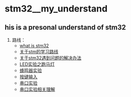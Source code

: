 # stm32__my_understand
## his is a presonal understand of stm32
1. 路线：
    - [what is stm32](https://github.com/littleBLACKsir/stm32__my_understand/blob/master/what%20is%20stm32.md)
    - [关于stm的学习路线](https://github.com/littleBLACKsir/stm32__my_understand/blob/master/%E5%85%B3%E4%BA%8Estm32%E7%9A%84%E5%AD%A6%E4%B9%A0%E8%B7%AF%E7%BA%BF%E5%8F%8A%E8%A7%84%E5%88%92.md)
    - [关于stm32遇到问题的解决办法](https://github.com/littleBLACKsir/stm32__my_understand/blob/master/%E5%85%B3%E4%BA%8Estm32%E9%97%AE%E9%A2%98%E8%A7%A3%E5%86%B3%E6%96%B9%E6%B3%95.md)
    - [LED实验之跑马灯](https://github.com/littleBLACKsir/stm32__my_understand/blob/master/LED%E5%AE%9E%E9%AA%8C%E4%B9%8B%E8%B7%91%E9%A9%AC%E7%81%AF.md)
    - [蜂鸣器实验](https://github.com/littleBLACKsir/stm32__my_understand/blob/master/%E8%9C%82%E9%B8%A3%E5%99%A8%E5%AE%9E%E9%AA%8C.md)
    - [按键输入](https://github.com/littleBLACKsir/stm32__my_understand/blob/master/%E6%8C%89%E9%94%AE%E8%BE%93%E5%85%A5.md
)
    - [串口实验](https://github.com/littleBLACKsir/stm32__my_understand/blob/master/%E4%B8%B2%E5%8F%A3%E5%AE%9E%E9%AA%8C.md
)
    - [串口实验相关理解](https://github.com/littleBLACKsir/stm32__my_understand/blob/master/%E4%B8%B2%E5%8F%A3%E5%AE%9E%E9%AA%8C%E7%9B%B8%E5%85%B3%E7%90%86%E8%A7%A3.md)
